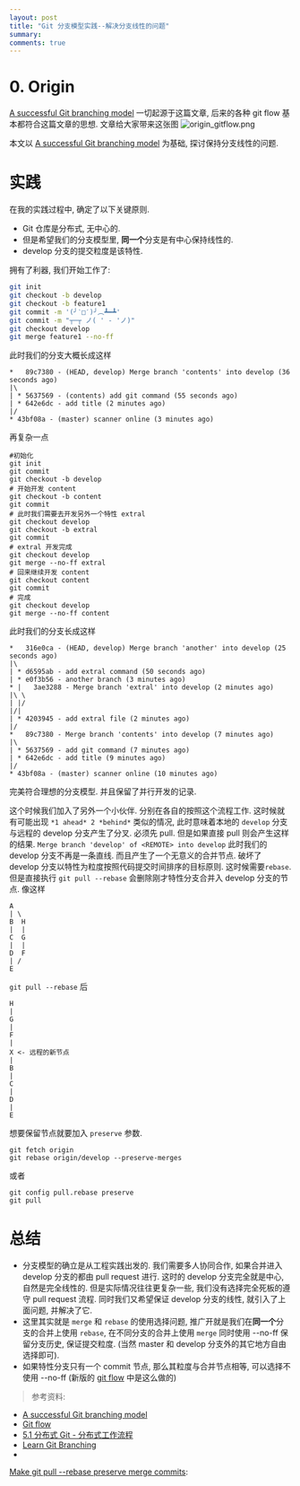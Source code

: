```yaml
---
layout: post
title: "Git 分支模型实践--解决分支线性的问题"
summary:
comments: true
---
```


# 0. Origin

[A successful Git branching model] 一切起源于这篇文章, 后来的各种 git flow 基本都符合这篇文章的思想.
文章给大家带来这张图
![origin_gitflow.png]

本文以 [A successful Git branching model] 为基础, 探讨保持分支线性的问题.

# 实践

在我的实践过程中, 确定了以下关键原则.
* Git 仓库是分布式, 无中心的.
* 但是希望我们的分支模型里, **同一个**分支是有中心保持线性的.
* develop 分支的提交粒度是该特性.

拥有了利器, 我们开始工作了:
``` bash
git init
git checkout -b develop
git checkout -b feature1
git commit -m '(╯‵□′)╯︵┻━┻'
git commit -m "┬─┬ ノ( ' - 'ノ)"
git checkout develop
git merge feature1 --no-ff
```
此时我们的分支大概长成这样
```
*   89c7380 - (HEAD, develop) Merge branch 'contents' into develop (36 seconds ago)
|\
| * 5637569 - (contents) add git command (55 seconds ago)
| * 642e6dc - add title (2 minutes ago)
|/
* 43bf08a - (master) scanner online (3 minutes ago)
```

再复杂一点
```
#初始化
git init
git commit
git checkout -b develop
# 开始开发 content
git checkout -b content
git commit
# 此时我们需要去开发另外一个特性 extral
git checkout develop
git checkout -b extral
git commit
# extral 开发完成
git checkout develop
git merge --no-ff extral
# 回来继续开发 content
git checkout content
git commit
# 完成
git checkout develop
git merge --no-ff content
```
此时我们的分支长成这样
```
*   316e0ca - (HEAD, develop) Merge branch 'another' into develop (25 seconds ago)
|\
| * d6595ab - add extral command (50 seconds ago)
| * e0f3b56 - another branch (3 minutes ago)
* |   3ae3288 - Merge branch 'extral' into develop (2 minutes ago)
|\ \
| |/
|/|
| * 4203945 - add extral file (2 minutes ago)
|/
*   89c7380 - Merge branch 'contents' into develop (7 minutes ago)
|\
| * 5637569 - add git command (7 minutes ago)
| * 642e6dc - add title (9 minutes ago)
|/
* 43bf08a - (master) scanner online (10 minutes ago)
```
完美符合理想的分支模型. 并且保留了并行开发的记录.

这个时候我们加入了另外一个小伙伴. 分别在各自的按照这个流程工作.
这时候就有可能出现 `*1 ahead* 2 *behind*` 类似的情况, 此时意味着本地的 `develop` 分支与远程的 develop 分支产生了分叉. 必须先 pull. 但是如果直接 pull 则会产生这样的结果.
`Merge branch 'develop' of <REMOTE> into develop`
此时我们的 develop 分支不再是一条直线. 而且产生了一个无意义的合并节点. 破坏了 develop 分支以特性为粒度按照代码提交时间排序的目标原则.
这时候需要`rebase`.  但是直接执行 `git pull --rebase` 会删除刚才特性分支合并入 develop 分支的节点.  像这样
```
A
| \
B  H
|  |
C  G
|  |
D  F
| /
E
```
`git pull --rebase` 后
```
H
|
G
|
F
|
X <- 远程的新节点
|
B
|
C
|
D
|
E
```
想要保留节点就要加入 `preserve` 参数.
```
git fetch origin
git rebase origin/develop --preserve-merges
```
或者
```
git config pull.rebase preserve
git pull
```

# 总结
* 分支模型的确立是从工程实践出发的. 我们需要多人协同合作, 如果合并进入 develop 分支的都由 pull request 进行. 这时的 develop 分支完全就是中心, 自然是完全线性的. 但是实际情况往往更复杂一些, 我们没有选择完全死板的遵守 pull request 流程. 同时我们又希望保证 develop 分支的线性, 就引入了上面问题, 并解决了它.
* 这里其实就是 `merge` 和 `rebase` 的使用选择问题, 推广开就是我们在**同一个**分支的合并上使用 `rebase`, 在不同分支的合并上使用 `merge` 同时使用 --no-ff 保留分支历史, 保证提交粒度. (当然 master 和 develop 分支外的其它地方自由选择即可).
* 如果特性分支只有一个 commit 节点, 那么其粒度与合并节点相等, 可以选择不使用 --no-ff (新版的 [git flow] 中是这么做的)

> 参考资料:
* [A successful Git branching model]
* [Git flow]
* [5.1 分布式 Git - 分布式工作流程]
* [Learn Git Branching]
*
[Make git pull --rebase preserve merge commits]:

[A successful Git branching model]:http://nvie.com/posts/a-successful-git-branching-model/
[Git flow]:https://github.com/nvie/gitflow
[origin_gitflow.png]:http://upload-images.jianshu.io/upload_images/43382-3dbfae20399b9280.png?imageMogr2/auto-orient/strip%7CimageView2/2/w/1240 "起源"

[5.1 分布式 Git - 分布式工作流程]:https://git-scm.com/book/zh/v2/%E5%88%86%E5%B8%83%E5%BC%8F-Git-%E5%88%86%E5%B8%83%E5%BC%8F%E5%B7%A5%E4%BD%9C%E6%B5%81%E7%A8%8B
[Learn Git Branching]:http://pcottle.github.io/learnGitBranching/

[Make git pull --rebase preserve merge commits]:(http://stackoverflow.com/questions/11863785/make-git-pull-rebase-preserve-merge-commits)]:http://stackoverflow.com/questions/11863785/make-git-pull-rebase-preserve-merge-commits
